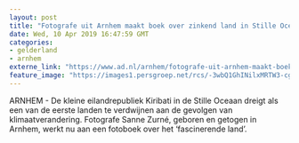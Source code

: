```yaml
---
layout: post
title: "Fotografe uit Arnhem maakt boek over zinkend land in Stille Oceaan: ‘Bewoners lijken niet te beseffen wat ze overkomt’"
date: Wed, 10 Apr 2019 16:47:59 GMT
categories: 
- gelderland 
- arnhem 
externe_link: "https://www.ad.nl/arnhem/fotografe-uit-arnhem-maakt-boek-over-zinkend-land-in-stille-oceaan-bewoners-lijken-niet-te-beseffen-wat-ze-overkomt~a9db508d/"
feature_image: "https://images1.persgroep.net/rcs/-3wbQ1GhINilxMRTW3-cgCPubvA/diocontent/142416806/_fitwidth/400/?appId=21791a8992982cd8da851550a453bd7f&quality=0.7"
---
```


ARNHEM - De kleine eilandrepubliek Kiribati in de Stille Oceaan dreigt als een van de eerste landen te verdwijnen aan de gevolgen van klimaatverandering. Fotografe Sanne Zurné, geboren en getogen in Arnhem, werkt nu aan een fotoboek over het ‘fascinerende land’.
